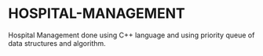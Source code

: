 # HOSPITAL-MANAGEMENT
Hospital Management done using C++ language and using priority queue of data structures and algorithm.
